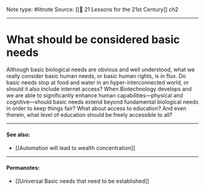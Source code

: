 Note type: #litnote
Source: [[📖 21 Lessons for the 21st Century]] ch2

---
# What should be considered basic needs
Although basic biological needs are obvious and well understood, what we really consider basic human needs, or basic human rights, is in flux. Do basic needs stop at food and water in an hyper-interconnected world, or should it also include internet access? When Biotechnology develops and we are able to significantly enhance human capabilities—physical and cognitive—should basic needs extend beyond fundamental biological needs in order to keep things fair? What about access to education? And even therein, what level of education should be freely accessible to all?

---
#### See also:
- [[Automation will lead to wealth concentration]]

---
#### Permanotes:
- [[Universal Basic needs that need to be established]]